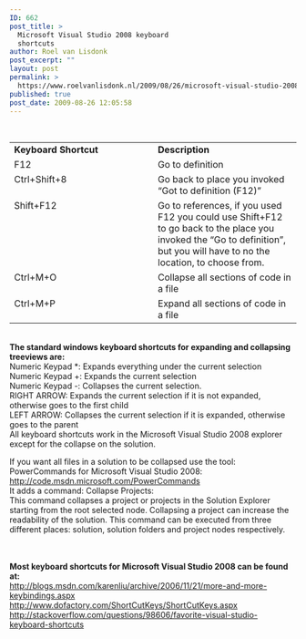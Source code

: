 ```yaml
---
ID: 662
post_title: >
  Microsoft Visual Studio 2008 keyboard
  shortcuts
author: Roel van Lisdonk
post_excerpt: ""
layout: post
permalink: >
  https://www.roelvanlisdonk.nl/2009/08/26/microsoft-visual-studio-2008-keyboard-shortcuts/
published: true
post_date: 2009-08-26 12:05:58
---
```

<p>&#160;</p>  <table border="0" cellspacing="0" cellpadding="2" width="800"><tbody>     <tr>       <td valign="top" width="400"><strong>Keyboard Shortcut</strong></td>        <td valign="top" width="400"><strong>Description</strong></td>     </tr>      <tr>       <td valign="top" width="400">F12</td>        <td valign="top" width="400">Go to definition</td>     </tr>      <tr>       <td valign="top" width="400">Ctrl+Shift+8</td>        <td valign="top" width="400">Go back to place you invoked “Got to definition (F12)” </td>     </tr>      <tr>       <td valign="top" width="400">Shift+F12</td>        <td valign="top" width="400">Go to references, if you used F12 you could use Shift+F12 to go back to the place you invoked the “Go to definition”, but you will have to no the location, to choose from.</td>     </tr>      <tr>       <td valign="top" width="400">Ctrl+M+O</td>        <td valign="top" width="400">Collapse all sections of code in a file</td>     </tr>      <tr>       <td valign="top" width="400">Ctrl+M+P</td>        <td valign="top" width="400">Expand all sections of code in a file</td>     </tr>   </tbody></table>  <p>   <br /><strong>The standard windows keyboard shortcuts for expanding and collapsing treeviews are:      <br /></strong>Numeric Keypad *: Expands everything under the current selection     <br />Numeric Keypad +: Expands the current selection     <br />Numeric Keypad -: Collapses the current selection.     <br />RIGHT ARROW: Expands the current selection if it is not expanded, otherwise goes to the first child     <br />LEFT ARROW: Collapses the current selection if it is expanded, otherwise goes to the parent     <br />All keyboard shortcuts work in the Microsoft Visual Studio 2008 explorer except for the collapse on the solution. </p>  <p>If you want all files in a solution to be collapsed use the tool: PowerCommands for Microsoft Visual Studio 2008: <a href="http://code.msdn.microsoft.com/PowerCommands">http://code.msdn.microsoft.com/PowerCommands</a>    <br />It adds a command: Collapse Projects:     <br />This command collapses a project or projects in the Solution Explorer starting from the root selected node. Collapsing a project can increase the readability of the solution. This command can be executed from three different places: solution, solution folders and project nodes respectively.</p>  <p>   <br />    <br /><strong>Most keyboard shortcuts for Microsoft Visual Studio 2008 can be found at:     <br /></strong><a title="http://blogs.msdn.com/karenliu/archive/2006/11/21/more-and-more-keybindings.aspx" href="http://blogs.msdn.com/karenliu/archive/2006/11/21/more-and-more-keybindings.aspx">http://blogs.msdn.com/karenliu/archive/2006/11/21/more-and-more-keybindings.aspx</a>    <br /><a title="http://www.dofactory.com/ShortCutKeys/ShortCutKeys.aspx" href="http://www.dofactory.com/ShortCutKeys/ShortCutKeys.aspx">http://www.dofactory.com/ShortCutKeys/ShortCutKeys.aspx</a>    <br /><a title="http://stackoverflow.com/questions/98606/favorite-visual-studio-keyboard-shortcuts" href="http://stackoverflow.com/questions/98606/favorite-visual-studio-keyboard-shortcuts">http://stackoverflow.com/questions/98606/favorite-visual-studio-keyboard-shortcuts</a></p>
